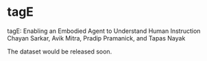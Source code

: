 # tagE
tagE: Enabling an Embodied Agent to Understand Human Instruction
Chayan Sarkar, Avik Mitra, Pradip Pramanick, and Tapas Nayak

The dataset would be released soon.
